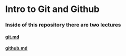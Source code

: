 # Intro to Git and Github

### Inside of this repository there are two lectures
#### [git.md](https://git.generalassemb.ly/sei-nyc-oasis/U01-D02-GIT-GITHUB/blob/master/git.md)
#### [github.md](https://git.generalassemb.ly/sei-nyc-blizzard/intro-git-github/blob/master/github.md)

